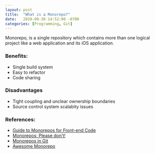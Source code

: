 ```yaml
---
layout: post
title:  "What is a Monorepo?"
date:   2020-09-30 14:52:00 -0700
categories: [Programming, Git]
---
```


Monorepo, is a single repository which contains more than one logical project like a web  application and its iOS application.

### Benefits:
- Single build system
- Easy to refactor
- Code sharing

### Disadvantages
- Tight coupling and unclear ownership boundaries
- Source control system scalabity issues

### References:
- [Guide to Monorepos for Front-end Code](https://www.toptal.com/front-end/guide-to-monorepos)
- [Monorepos: Please don’t!](https://medium.com/@mattklein123/monorepos-please-dont-e9a279be011b)
- [Monorepos in Git](https://www.atlassian.com/git/tutorials/monorepos)
- [Awesome Monorepo](https://github.com/korfuri/awesome-monorepo)